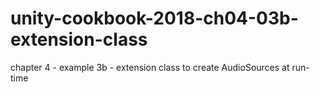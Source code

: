# unity-cookbook-2018-ch04-03b-extension-class
chapter 4 - example 3b - extension class to create AudioSources at run-time
